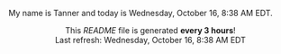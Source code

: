 My name is Tanner and today is Wednesday, October 16, 8:38 AM EDT.

<p align="center">This <i>README</i> file is generated <b>every 3 hours</b>!</br>Last refresh: Wednesday, October 16, 8:38 AM EDT<br /></p>
